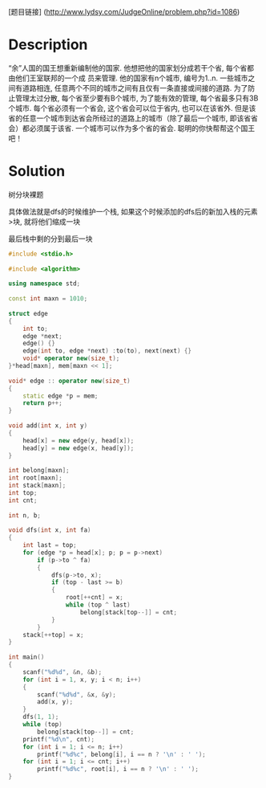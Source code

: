 [题目链接] (http://www.lydsy.com/JudgeOnline/problem.php?id=1086)

# Description

“余”人国的国王想重新编制他的国家. 他想把他的国家划分成若干个省, 每个省都由他们王室联邦的一个成
员来管理. 他的国家有n个城市, 编号为1..n. 一些城市之间有道路相连, 任意两个不同的城市之间有且仅有一条直接或间接的道路. 为了防止管理太过分散, 每个省至少要有B个城市, 为了能有效的管理, 每个省最多只有3B个城市. 每个省必须有一个省会, 这个省会可以位于省内, 也可以在该省外. 但是该省的任意一个城市到达省会所经过的道路上的城市（除了最后一个城市, 即该省省会）都必须属于该省. 一个城市可以作为多个省的省会. 聪明的你快帮帮这个国王吧！

# Solution

树分块裸题

具体做法就是dfs的时候维护一个栈, 如果这个时候添加的dfs后的新加入栈的元素>块, 就将他们缩成一块

最后栈中剩的分到最后一块

``` c++
#include <stdio.h>
 
#include <algorithm>
 
using namespace std;
 
const int maxn = 1010;
 
struct edge
{
    int to;
    edge *next;
    edge() {}
    edge(int to, edge *next) :to(to), next(next) {}
    void* operator new(size_t);
}*head[maxn], mem[maxn << 1];
 
void* edge :: operator new(size_t)
{
    static edge *p = mem;
    return p++;
}
 
void add(int x, int y)
{
    head[x] = new edge(y, head[x]);
    head[y] = new edge(x, head[y]); 
}
 
int belong[maxn];
int root[maxn];
int stack[maxn];
int top;
int cnt;
 
int n, b;
 
void dfs(int x, int fa)
{
    int last = top;
    for (edge *p = head[x]; p; p = p->next)
        if (p->to ^ fa)
        {
            dfs(p->to, x);
            if (top - last >= b)
            {
                root[++cnt] = x;
                while (top ^ last)
                    belong[stack[top--]] = cnt;
            }
        }
    stack[++top] = x;
}
 
int main()
{
    scanf("%d%d", &n, &b);
    for (int i = 1, x, y; i < n; i++)
    {
        scanf("%d%d", &x, &y);
        add(x, y);
    }
    dfs(1, 1);  
    while (top)
        belong[stack[top--]] = cnt;
    printf("%d\n", cnt);
    for (int i = 1; i <= n; i++)
        printf("%d%c", belong[i], i == n ? '\n' : ' ');
    for (int i = 1; i <= cnt; i++)
        printf("%d%c", root[i], i == n ? '\n' : ' ');
}
```
